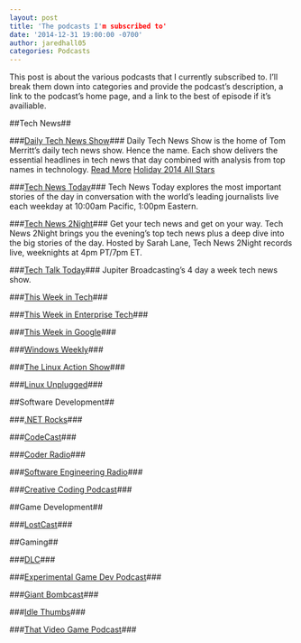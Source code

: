 ```yaml
---
layout: post
title: 'The podcasts I'm subscribed to'
date: '2014-12-31 19:00:00 -0700'
author: jaredhall05
categories: Podcasts
---
```


This post is about the various podcasts that I currently subscribed to.
I&rsquo;ll break them down into categories and provide the podcast&rsquo;s description, a link to the podcast&rsquo;s home page, and a link to the best of episode if it&rsquo;s availiable.

##Tech News##

###[Daily Tech News Show](http://www.dailytechnewsshow.com/)###
Daily Tech News Show is the home of Tom Merritt&rsquo;s daily tech news show. 
Hence the name. Each show delivers the essential headlines in tech news that day combined with analysis from top names in technology.
[Read More](http://www.dailytechnewsshow.com/about/)
[Holiday 2014 All Stars](http://www.dailytechnewsshow.com/dtns-2392-holiday-all-stars/)

###[Tech News Today](http://twit.tv/show/tech-news-today)###
Tech News Today explores the most important stories of the day in conversation with the world&rsquo;s leading journalists live each weekday at 10:00am Pacific, 1:00pm Eastern.

###[Tech News 2Night](http://twit.tv/show/tech-news-2night)###
Get your tech news and get on your way.
Tech News 2Night brings you the evening&rsquo;s top tech news plus a deep dive into the big stories of the day.
Hosted by Sarah Lane, Tech News 2Night records live, weeknights at 4pm PT/7pm ET.

###[Tech Talk Today]()###
Jupiter Broadcasting&rsquo;s 4 day a week tech news show.

###[This Week in Tech]()###

###[This Week in Enterprise Tech]()###

###[This Week in Google]()###

###[Windows Weekly]()###

###[The Linux Action Show]()###

###[Linux Unplugged]()###

##Software Development##

###[.NET Rocks]()###

###[CodeCast]()###

###[Coder Radio]()###

###[Software Engineering Radio]()###

###[Creative Coding Podcast]()###

##Game Development##

###[LostCast]()###

##Gaming##

###[DLC]()###

###[Experimental Game Dev Podcast]()###

###[Giant Bombcast]()###

###[Idle Thumbs]()###

###[That Video Game Podcast]()###